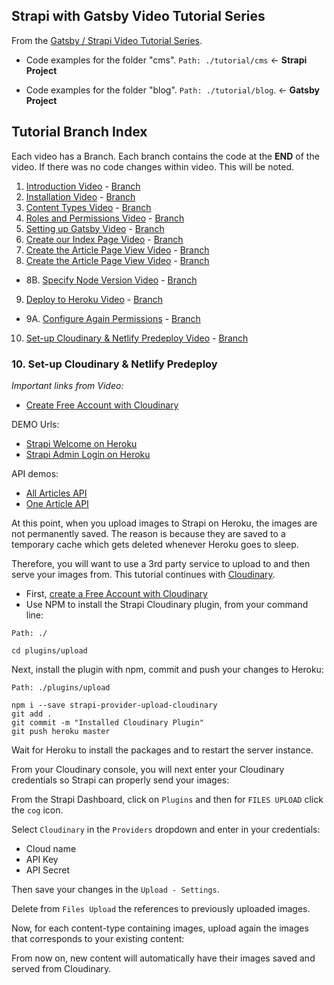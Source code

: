 ## Strapi with Gatsby Video Tutorial Series

From the [Gatsby / Strapi Video Tutorial Series](https://youtu.be/It4PRFJJaF0).

-   Code examples for the folder "cms". `Path: ./tutorial/cms` <- **Strapi Project**

-   Code examples for the folder "blog". `Path: ./tutorial/blog`. <- **Gatsby Project**

## Tutorial Branch Index

Each video has a Branch. Each branch contains the code at the **END** of the video. If there was no code changes within video. This will be noted.

1. [Introduction Video](https://youtu.be/It4PRFJJaF0) - [Branch](https://github.com/davidkartuzinski/strapi-heroku-cms-demo/tree/1-introduction)
2. [Installation Video](https://youtu.be/4QnDgxtWqOI) - [Branch](https://github.com/davidkartuzinski/strapi-heroku-cms-demo/tree/2-installation)
3. [Content Types Video](https://youtu.be/cPEkpfik6X4) - [Branch](https://github.com/davidkartuzinski/strapi-heroku-cms-demo/tree/3-content-types)
4. [Roles and Permissions Video](https://youtu.be/1jev6QRwcSo) - [Branch](https://github.com/davidkartuzinski/strapi-heroku-cms-demo/tree/4-roles-and-permissions)
5. [Setting up Gatsby Video](https://youtu.be/SnrEEW1uTlU) - [Branch](https://github.com/davidkartuzinski/strapi-heroku-cms-demo/tree/5-setting-up-gatsby)
6. [Create our Index Page Video](https://youtu.be/UaFgCubwRD8) - [Branch](https://github.com/davidkartuzinski/strapi-heroku-cms-demo/tree/6-create-our-index-page)
7. [Create the Article Page View Video](https://youtu.be/ub-uB17ufe0) - [Branch](https://github.com/davidkartuzinski/strapi-heroku-cms-demo/tree/7-create-the-article-page-view)
8. [Create the Article Page View Video](https://youtu.be/mPyJrjD3oU0) - [Branch](https://github.com/davidkartuzinski/strapi-heroku-cms-demo/tree/8-gatsby-images-and-author-page)

-   8B. [Specify Node Version Video](https://youtu.be/5uTR1uOZZQo) - [Branch](https://github.com/davidkartuzinski/strapi-heroku-cms-demo/tree/8b-specify-node-version)

9. [Deploy to Heroku Video](https://youtu.be/M1rEwMXK2z4) - [Branch](https://github.com/davidkartuzinski/strapi-heroku-cms-demo/tree/9-deploy-to-heroku)

-   9A. [Configure Again Permissions](https://youtu.be/e_Edsv49BJ0) - [Branch](https://github.com/davidkartuzinski/strapi-heroku-cms-demo/tree/9a-configure-again-permissions)

10. [Set-up Cloudinary & Netlify Predeploy Video](https://youtu.be/n-_CzffU0xA) - [Branch](https://github.com/davidkartuzinski/strapi-heroku-cms-demo/tree/10-setup-cloudinary-and-netlify-predeploy)

### 10. Set-up Cloudinary & Netlify Predeploy

_Important links from Video:_

-   [Create Free Account with Cloudinary](https://cloudinary.com/signup)

DEMO Urls:

-   [Strapi Welcome on Heroku](https://strapi-gatsby-postgresql-demo.herokuapp.com/)
-   [Strapi Admin Login on Heroku](https://strapi-gatsby-postgresql-demo.herokuapp.com/admin/)

API demos:

-   [All Articles API](https://strapi-gatsby-postgresql-demo.herokuapp.com/articles)
-   [One Article API](https://strapi-gatsby-postgresql-demo.herokuapp.com/articles/1)

At this point, when you upload images to Strapi on Heroku, the images are not permanently saved. The reason is because they are saved to a temporary cache which gets deleted whenever Heroku goes to sleep.

Therefore, you will want to use a 3rd party service to upload to and then serve your images from. This tutorial continues with [Cloudinary](https://cloudinary.com/).

-   First, [create a Free Account with Cloudinary](https://cloudinary.com/signup)
-   Use NPM to install the Strapi Cloudinary plugin, from your command line:

`Path: ./`

```
cd plugins/upload
```

Next, install the plugin with npm, commit and push your changes to Heroku:

`Path: ./plugins/upload`

```
npm i --save strapi-provider-upload-cloudinary
git add .
git commit -m "Installed Cloudinary Plugin"
git push heroku master
```

Wait for Heroku to install the packages and to restart the server instance.

From your Cloudinary console, you will next enter your Cloudinary credentials so Strapi can properly send your images:

From the Strapi Dashboard, click on `Plugins` and then for `FILES UPLOAD` click the `cog` icon.

Select `Cloudinary` in the `Providers` dropdown and enter in your credentials:

-   Cloud name
-   API Key
-   API Secret

Then save your changes in the `Upload - Settings`.

Delete from `Files Upload` the references to previously uploaded images.

Now, for each content-type containing images, upload again the images that corresponds to your existing content:

From now on, new content will automatically have their images saved and served from Cloudinary.
